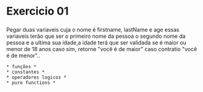# Exercicio 01
### 
 Pegar duas variaveis cuja o nome é firstname, lastName e age essas variaveis
 terão que ser o primeiro nome da pessoa o segundo nome da pessoa e a ultima sua idade,a idade terá que ser validada se é maior ou menor de 18 anos caso sim, retorne "você é de maior" caso contratio "você é de menor"..

    * funções * 
    * constantes * 
    * operadores logicos *
    * pure functions *

